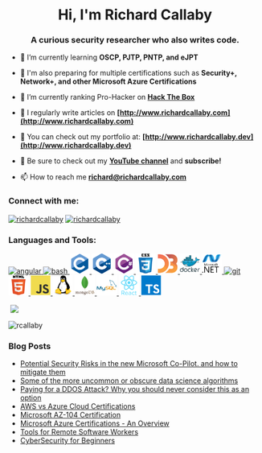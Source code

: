 <h1 align="center">Hi, I'm Richard Callaby</h1>
<h3 align="center">A curious security researcher who also writes code.</h3>

- 🌱 I’m currently learning **OSCP, PJTP, PNTP, and eJPT**

- 🌱 I'm also preparing for multiple certifications such as **Security+, Network+, and other Microsoft Azure Certifications**

- 🌱 I’m currently ranking Pro-Hacker on **[Hack The Box](https://app.hackthebox.com/profile/171426)**

- 📝 I regularly write articles on **[http://www.richardcallaby.com](http://www.richardcallaby.com)**

- 📝 You can check out my portfolio at: **[http://www.richardcallaby.dev](http://www.richardcallaby.dev)**

- 📝 Be sure to check out my **[YouTube channel](http://www.youtube.com/@richardcallaby)** and **subscribe!**

- 📫 How to reach me **richard@richardcallaby.com**

<h3 align="left">Connect with me:</h3>
<p align="left">
<a href="https://linkedin.com/in/richardcallaby" target="blank"><img align="center" src="https://raw.githubusercontent.com/rahuldkjain/github-profile-readme-generator/master/src/images/icons/Social/linked-in-alt.svg" alt="richardcallaby" height="30" width="40" /></a>
<a href="https://www.youtube.com/c/richardcallaby" target="blank"><img align="center" src="https://raw.githubusercontent.com/rahuldkjain/github-profile-readme-generator/master/src/images/icons/Social/youtube.svg" alt="richardcallaby" height="30" width="40" /></a>
</p>

<h3 align="left">Languages and Tools:</h3>
<p align="left"> <a href="https://angular.io" target="_blank" rel="noreferrer"> <img src="https://angular.io/assets/images/logos/angular/angular.svg" alt="angular" width="40" height="40"/> </a> <a href="https://www.gnu.org/software/bash/" target="_blank" rel="noreferrer"> <img src="https://www.vectorlogo.zone/logos/gnu_bash/gnu_bash-icon.svg" alt="bash" width="40" height="40"/> </a> <a href="https://www.cprogramming.com/" target="_blank" rel="noreferrer"> <img src="https://raw.githubusercontent.com/devicons/devicon/master/icons/c/c-original.svg" alt="c" width="40" height="40"/> </a> <a href="https://www.w3schools.com/cpp/" target="_blank" rel="noreferrer"> <img src="https://raw.githubusercontent.com/devicons/devicon/master/icons/cplusplus/cplusplus-original.svg" alt="cplusplus" width="40" height="40"/> </a> <a href="https://www.w3schools.com/cs/" target="_blank" rel="noreferrer"> <img src="https://raw.githubusercontent.com/devicons/devicon/master/icons/csharp/csharp-original.svg" alt="csharp" width="40" height="40"/> </a> <a href="https://www.w3schools.com/css/" target="_blank" rel="noreferrer"> <img src="https://raw.githubusercontent.com/devicons/devicon/master/icons/css3/css3-original-wordmark.svg" alt="css3" width="40" height="40"/> </a> <a href="https://d3js.org/" target="_blank" rel="noreferrer"> <img src="https://raw.githubusercontent.com/devicons/devicon/master/icons/d3js/d3js-original.svg" alt="d3js" width="40" height="40"/> </a> <a href="https://www.docker.com/" target="_blank" rel="noreferrer"> <img src="https://raw.githubusercontent.com/devicons/devicon/master/icons/docker/docker-original-wordmark.svg" alt="docker" width="40" height="40"/> </a> <a href="https://dotnet.microsoft.com/" target="_blank" rel="noreferrer"> <img src="https://raw.githubusercontent.com/devicons/devicon/master/icons/dot-net/dot-net-original-wordmark.svg" alt="dotnet" width="40" height="40"/> </a> <a href="https://git-scm.com/" target="_blank" rel="noreferrer"> <img src="https://www.vectorlogo.zone/logos/git-scm/git-scm-icon.svg" alt="git" width="40" height="40"/> </a> <a href="https://www.w3.org/html/" target="_blank" rel="noreferrer"> <img src="https://raw.githubusercontent.com/devicons/devicon/master/icons/html5/html5-original-wordmark.svg" alt="html5" width="40" height="40"/> </a> <a href="https://developer.mozilla.org/en-US/docs/Web/JavaScript" target="_blank" rel="noreferrer"> <img src="https://raw.githubusercontent.com/devicons/devicon/master/icons/javascript/javascript-original.svg" alt="javascript" width="40" height="40"/> </a> <a href="https://www.linux.org/" target="_blank" rel="noreferrer"> <img src="https://raw.githubusercontent.com/devicons/devicon/master/icons/linux/linux-original.svg" alt="linux" width="40" height="40"/> </a> <a href="https://www.mongodb.com/" target="_blank" rel="noreferrer"> <img src="https://raw.githubusercontent.com/devicons/devicon/master/icons/mongodb/mongodb-original-wordmark.svg" alt="mongodb" width="40" height="40"/> </a> <a href="https://www.mysql.com/" target="_blank" rel="noreferrer"> <img src="https://raw.githubusercontent.com/devicons/devicon/master/icons/mysql/mysql-original-wordmark.svg" alt="mysql" width="40" height="40"/> </a> <a href="https://reactjs.org/" target="_blank" rel="noreferrer"> <img src="https://raw.githubusercontent.com/devicons/devicon/master/icons/react/react-original-wordmark.svg" alt="react" width="40" height="40"/> </a> <a href="https://www.typescriptlang.org/" target="_blank" rel="noreferrer"> <img src="https://raw.githubusercontent.com/devicons/devicon/master/icons/typescript/typescript-original.svg" alt="typescript" width="40" height="40"/> </a> </p>

<p>&nbsp;<img align="center" src="https://github-readme-stats-git-masterrstaa-rickstaa.vercel.app/api?username=rcallaby&&show_icons=true&theme=light"/></p>

<p><img align="center" src="https://github-readme-streak-stats.herokuapp.com/?user=rcallaby&" alt="rcallaby" /></p>

### Blog Posts
- [Potential Security Risks in the new Microsoft Co-Pilot. and how to mitigate them](https://www.richardcallaby.com/potential-security-risks-in-the-new-microsoft-co-pilot-and-how-to-mitigate-them/)
- [Some of the more uncommon or obscure data science algorithms](https://www.richardcallaby.com/some-of-the-more-uncommon-or-obscure-data-science-algorithms/)
- [Paying for a DDOS Attack? Why you should never consider this as an option](https://www.richardcallaby.com/paying-for-a-ddos-attack-why-you-should-never-consider-this-as-an-option/)
- [AWS vs Azure Cloud Certifications](http://www.richardcallaby.com/aws-vs-azure-cloud-certifications-why-choose-one-over-the-other/)
- [Microsoft AZ-104 Certification](http://www.richardcallaby.com/microsoft-az-104-certification-why-you-should-consider-it/)
- [Microsoft Azure Certifications - An Overview](http://www.richardcallaby.com/microsoft-azure-certifications-an-overview/)
- [Tools for Remote Software Workers](http://www.richardcallaby.com/tools-and-technologies-for-remote-software-workers/)
- [CyberSecurity for Beginners](http://www.richardcallaby.com/cybersecurity-for-beginners-how-to-stay-safe-online/)
